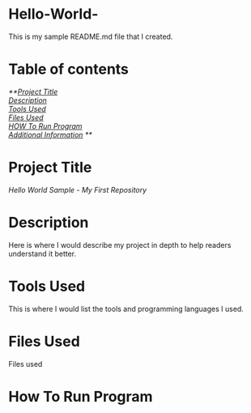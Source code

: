 # Hello-World-
This is my sample README.md file that I created. 

# Table of contents
_**[Project Title](#Project-title)  
[Description](#Description)  
[Tools Used](#Tools-used)  
[Files Used](#Files-used)  
[HOW To Run Program](#How-to-run-program)  
[Additional Information](#Addtional-information) **_ 

# Project Title 
*Hello World Sample - My First Repository*

# Description 
Here is where I would describe my project in depth to help readers understand it better. 

# Tools Used
This is where I would list the tools and programming languages I used. 

# Files Used
Files used

# How To Run Program 


